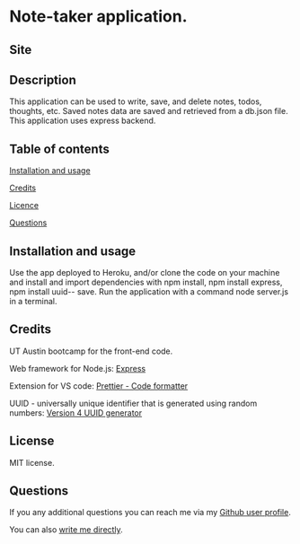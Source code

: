 # Note-taker application.

## Site

## Description

This application can be used to write, save, and delete notes, todos, thoughts, etc. Saved notes data are saved and retrieved from a db.json file. This application uses express backend.

## Table of contents

[Installation and usage](#installation)

[Credits](#credits)

[Licence](#license)

[Questions](#questions)

## Installation and usage

Use the app deployed to Heroku, and/or clone the code on your machine and install and import dependencies with npm install, npm install express, npm install uuid-- save.
Run the application with a command node server.js in a terminal.

## Credits

UT Austin bootcamp for the front-end code.

Web framework for Node.js: [Express](https://www.npmjs.com/package/express)

Extension for VS code: [Prettier - Code formatter](https://marketplace.visualstudio.com/items?itemName=esbenp.prettier-vscode)

UUID - universally unique identifier that is generated using random numbers: [Version 4 UUID generator](https://www.npmjs.com/package/uuid)

## License

MIT license.

## Questions

If you any additional questions you can reach me via my [Github user profile](https://www.github.com/szaster).

You can also [write me directly](mailto:szaster@protonmail.com).
